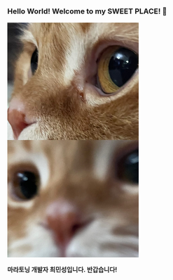 ### Hello World! Welcome to my SWEET PLACE! 👋

<img src='https://github.com/Choe-minsung/img/blob/05df5651e63409d9f59c71df77846cc4d58f109e/%EA%BE%B8%EA%BE%B8%EC%96%BC%EB%B9%A1.jpg' width='300'/>

<hi> **마라토닝 개발자 최민성입니다. 반갑습니다!**</hi>
